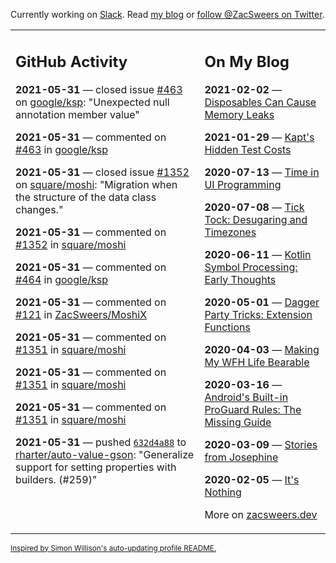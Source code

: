Currently working on [Slack](https://slack.com/). Read [my blog](https://zacsweers.dev/) or [follow @ZacSweers on Twitter](https://twitter.com/ZacSweers).

<table><tr><td valign="top" width="60%">

## GitHub Activity
<!-- githubActivity starts -->
**2021-05-31** — closed issue [#463](https://api.github.com/repos/google/ksp/issues/463) on [google/ksp](https://api.github.com/repos/google/ksp): "Unexpected null annotation member value"

**2021-05-31** — commented on [#463](https://github.com/google/ksp/issues/463#issuecomment-851781900) in [google/ksp](https://api.github.com/repos/google/ksp)

**2021-05-31** — closed issue [#1352](https://api.github.com/repos/square/moshi/issues/1352) on [square/moshi](https://api.github.com/repos/square/moshi): "Migration when the structure of the data class changes."

**2021-05-31** — commented on [#1352](https://github.com/square/moshi/issues/1352#issuecomment-851779395) in [square/moshi](https://api.github.com/repos/square/moshi)

**2021-05-31** — commented on [#464](https://github.com/google/ksp/issues/464#issuecomment-851774300) in [google/ksp](https://api.github.com/repos/google/ksp)

**2021-05-31** — commented on [#121](https://github.com/ZacSweers/MoshiX/issues/121#issuecomment-851773800) in [ZacSweers/MoshiX](https://api.github.com/repos/ZacSweers/MoshiX)

**2021-05-31** — commented on [#1351](https://github.com/square/moshi/issues/1351#issuecomment-851763801) in [square/moshi](https://api.github.com/repos/square/moshi)

**2021-05-31** — commented on [#1351](https://github.com/square/moshi/issues/1351#issuecomment-851761657) in [square/moshi](https://api.github.com/repos/square/moshi)

**2021-05-31** — commented on [#1351](https://github.com/square/moshi/issues/1351#issuecomment-851761090) in [square/moshi](https://api.github.com/repos/square/moshi)

**2021-05-31** — pushed [`632d4a88`](https://github.com/rharter/auto-value-gson/commit/632d4a88a95fd0e52b7f7a8578fcea23b30cb7f2) to [rharter/auto-value-gson](https://api.github.com/repos/rharter/auto-value-gson): "Generalize support for setting properties with builders. (#259)"
<!-- githubActivity ends -->
</td><td valign="top" width="40%">

## On My Blog
<!-- blog starts -->
**2021-02-02** — [Disposables Can Cause Memory Leaks](https://www.zacsweers.dev/disposables-can-cause-memory-leaks/)

**2021-01-29** — [Kapt's Hidden Test Costs](https://www.zacsweers.dev/kapts-hidden-test-costs/)

**2020-07-13** — [Time in UI Programming](https://www.zacsweers.dev/time-in-ui/)

**2020-07-08** — [Tick Tock: Desugaring and Timezones](https://www.zacsweers.dev/ticktock-desugaring-timezones/)

**2020-06-11** — [Kotlin Symbol Processing: Early Thoughts](https://www.zacsweers.dev/kotlin-symbol-processor-early-thoughts/)

**2020-05-01** — [Dagger Party Tricks: Extension Functions](https://www.zacsweers.dev/dagger-party-tricks-extension-functions/)

**2020-04-03** — [Making My WFH Life Bearable](https://www.zacsweers.dev/making-wfh-life-bearable/)

**2020-03-16** — [Android's Built-in ProGuard Rules: The Missing Guide](https://www.zacsweers.dev/android-proguard-rules/)

**2020-03-09** — [Stories from Josephine](https://www.zacsweers.dev/stories-from-josephine/)

**2020-02-05** — [It's Nothing](https://www.zacsweers.dev/its-nothing/)
<!-- blog ends -->
More on [zacsweers.dev](https://zacsweers.dev/)
</td></tr></table>

<sub><a href="https://simonwillison.net/2020/Jul/10/self-updating-profile-readme/">Inspired by Simon Willison's auto-updating profile README.</a></sub>